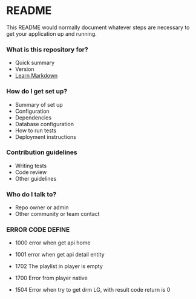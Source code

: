 # README #

This README would normally document whatever steps are necessary to get your application up and running.

### What is this repository for? ###

* Quick summary
* Version
* [Learn Markdown](https://bitbucket.org/tutorials/markdowndemo)

### How do I get set up? ###

* Summary of set up
* Configuration
* Dependencies
* Database configuration
* How to run tests
* Deployment instructions

### Contribution guidelines ###

* Writing tests
* Code review
* Other guidelines

### Who do I talk to? ###

* Repo owner or admin
* Other community or team contact

### ERROR CODE DEFINE ###
* 1000 error when get api home
* 1001 error when get api detail entity

* 1702 The playlist in player is empty
* 1700 Error from player native

* 1504 Error when try to get drm LG, with result code return is 0